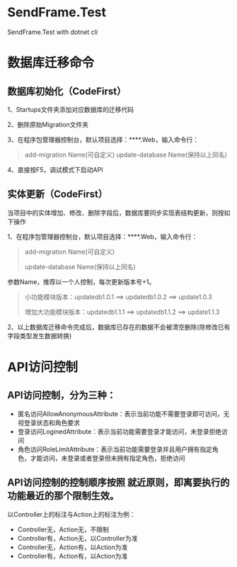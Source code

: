 # SendFrame.Test
SendFrame.Test with dotnet cli

# 数据库迁移命令
## 数据库初始化（CodeFirst）
1、Startups文件夹添加对应数据库的迁移代码

2、删除原始Migration文件夹

3、在程序包管理器控制台，默认项目选择：****.Web，输入命令行：
>add-migration Name(可自定义)
>update-database Name(保持以上同名)

4、直接按F5，调试模式下启动API
## 实体更新（CodeFirst）
当项目中的实体增加、修改、删除字段后，数据库要同步实现表结构更新，则按如下操作

1、在程序包管理器控制台，默认项目选择：****.Web，输入命令行：
>add-migration Name(可自定义)
>
>update-database Name(保持以上同名)

参数Name，推荐以一个人控制，每次更新版本号+1。
>小功能模块版本：updatedb1.0.1 ==> updatedb1.0.2 ==> update1.0.3
>
>增加大功能模块版本：updatedb1.1.1 ==> updatedb1.1.2 ==> update1.1.3

2、以上数据库迁移命令完成后，数据库已存在的数据不会被清空删除(除修改已有字段类型发生数据转换)


# API访问控制

## API访问控制，分为三种：
* 匿名访问AllowAnonymousAttribute：表示当前功能不需要登录即可访问，无视登录状态和角色要求
* 登录访问LoginedAttribute：表示当前功能需要登录才能访问，未登录拒绝访问
* 角色访问RoleLimitAttribute：表示当前功能需要登录并且用户拥有指定角色，才能访问，未登录或者登录但未拥有指定角色，拒绝访问

## API访问控制的控制顺序按照 就近原则，即离要执行的功能最近的那个限制生效。
以Controller上的标注与Action上的标注为例：
* Controller无，Action无，不限制
* Controller有，Action无，以Controller为准
* Controller无，Action有，以Action为准
* Controller有，Action有，以Action为准